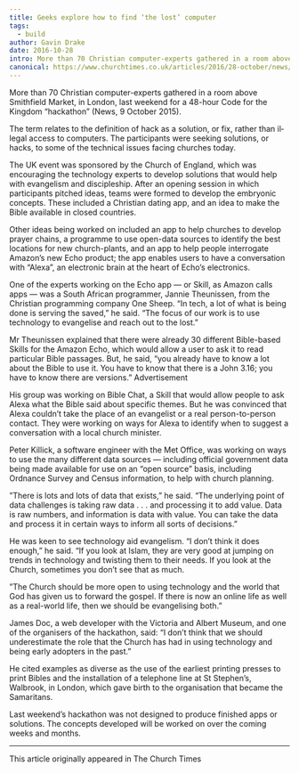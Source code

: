 ```yaml
---
title: Geeks explore how to find ‘the lost’ computer
tags:
  - build
author: Gavin Drake
date: 2016-10-28
intro: More than 70 Christian computer-experts gathered in a room above Smithfield Market, in London, last weekend for a 48-hour Code for the Kingdom "hackathon”
canonical: https://www.churchtimes.co.uk/articles/2016/28-october/news/uk/geeks-explore-how-to-find-the-lost-computer
---
```


More than 70 Christian computer-experts gathered in a room above Smithfield Market, in London, last weekend for a 48-hour Code for the Kingdom “hackathon” (News, 9 October 2015).

The term relates to the definition of hack as a solution, or fix, rather than il­legal access to computers. The particip­ants were seeking solu­tions, or hacks, to some of the technical issues facing churches to­­day.

The UK event was sponsored by the Church of England, which was encouraging the technology experts to develop solutions that would help with evangelism and discipleship. After an opening session in which participants pitched ideas, teams were formed to develop the embry­onic concepts. These included a Christian dating app, and an idea to make the Bible available in closed countries.

Other ideas being worked on included an app to help churches to develop prayer chains, a programme to use open-data sources to identify the best locations for new church-plants, and an app to help people interrogate Amazon’s new Echo product; the app enables users to have a conversation with “Alexa”, an electronic brain at the heart of Echo’s electronics.

One of the experts working on the Echo app — or Skill, as Amazon calls apps — was a South African programmer, Jannie Theunissen, from the Christian programming company One Sheep. “In tech, a lot of what is being done is serving the saved,” he said. “The focus of our work is to use technology to evan­gelise and reach out to the lost.”

Mr Theunissen explained that there were already 30 different Bible-based Skills for the Amazon Echo, which would allow a user to ask it to read particular Bible passages. But, he said, “you already have to know a lot about the Bible to use it. You have to know that there is a John 3.16; you have to know there are versions.”
Advertisement

His group was working on Bible Chat, a Skill that would allow people to ask Alexa what the Bible said about specific themes. But he was convinced that Alexa couldn’t take the place of an evangelist or a real person-to-person contact. They were working on ways for Alexa to identify when to suggest a conversa­tion with a local church minister.

Peter Killick, a software engineer with the Met Office, was working on ways to use the many different data sources — including official govern­ment data being made available for use on an “open source” basis, in­­cluding Ordnance Survey and Census information, to help with church planning.

”There is lots and lots of data that exists,” he said. “The underlying point of data challenges is taking raw data . . . and processing it to add value. Data is raw numbers, and information is data with value. You can take the data and process it in certain ways to inform all sorts of decisions.”

He was keen to see technology aid evangelism. “I don’t think it does enough,” he said. “If you look at Islam, they are very good at jumping on trends in technology and twisting them to their needs. If you look at the Church, sometimes you don’t see that as much.

”The Church should be more open to using technology and the world that God has given us to forward the gospel. If there is now an online life as well as a real-world life, then we should be evangelising both.”

James Doc, a web developer with the Victoria and Albert Museum, and one of the organisers of the hackathon, said: “I don’t think that we should underestimate the role that the Church has had in using technology and being early adopters in the past.”

He cited examples as diverse as the use of the earliest printing presses to print Bibles and the installation of a telephone line at St Stephen’s, Walbrook, in London, which gave birth to the organisation that became the Samaritans.

Last weekend’s hackathon was not designed to produce finished apps or solutions. The concepts developed will be worked on over the coming weeks and months.

<hr />

This article originally appeared in The Church Times

